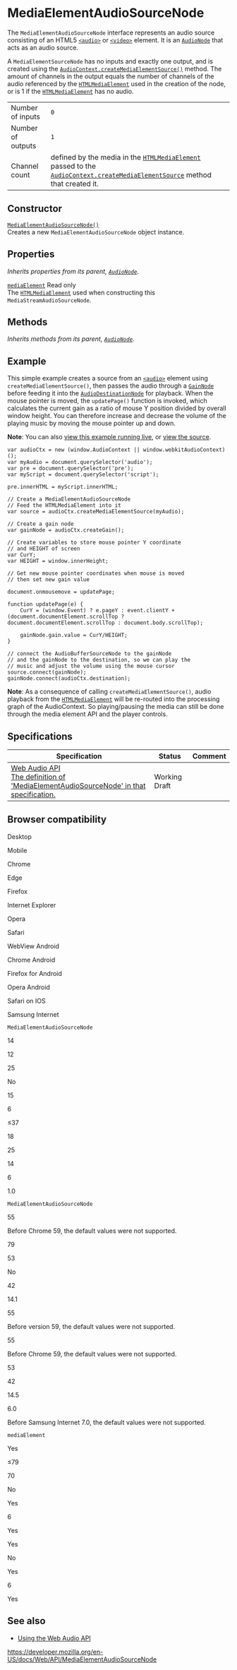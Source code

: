 # MediaElementAudioSourceNode

The `MediaElementAudioSourceNode` interface represents an audio source consisting of an HTML5 [`<audio>`](https://developer.mozilla.org/en-US/docs/Web/HTML/Element/audio) or [`<video>`](https://developer.mozilla.org/en-US/docs/Web/HTML/Element/video) element. It is an [`AudioNode`](audionode) that acts as an audio source.

A `MediaElementSourceNode` has no inputs and exactly one output, and is created using the [`AudioContext.createMediaElementSource()`](audiocontext/createmediaelementsource) method. The amount of channels in the output equals the number of channels of the audio referenced by the [`HTMLMediaElement`](htmlmediaelement) used in the creation of the node, or is 1 if the [`HTMLMediaElement`](htmlmediaelement) has no audio.

<table><tbody><tr class="odd"><td>Number of inputs</td><td><code>0</code></td></tr><tr class="even"><td>Number of outputs</td><td><code>1</code></td></tr><tr class="odd"><td>Channel count</td><td>defined by the media in the <a href="htmlmediaelement"><code>HTMLMediaElement</code></a> passed to the <a href="audiocontext/createmediaelementsource"><code>AudioContext.createMediaElementSource</code></a> method that created it.</td></tr></tbody></table>

## Constructor

[`MediaElementAudioSourceNode()`](mediaelementaudiosourcenode/mediaelementaudiosourcenode)  
Creates a new `MediaElementAudioSourceNode` object instance.

## Properties

_Inherits properties from its parent, [`AudioNode`](audionode)_.

[`mediaElement`](mediaelementaudiosourcenode/mediaelement) <span class="badge inline readonly">Read only </span>  
The [`HTMLMediaElement`](htmlmediaelement) used when constructing this `MediaStreamAudioSourceNode`.

## Methods

_Inherits methods from its parent, [`AudioNode`](audionode)_.

## Example

This simple example creates a source from an [`<audio>`](https://developer.mozilla.org/en-US/docs/Web/HTML/Element/audio) element using `createMediaElementSource()`, then passes the audio through a [`GainNode`](gainnode) before feeding it into the [`AudioDestinationNode`](audiodestinationnode) for playback. When the mouse pointer is moved, the `updatePage()` function is invoked, which calculates the current gain as a ratio of mouse Y position divided by overall window height. You can therefore increase and decrease the volume of the playing music by moving the mouse pointer up and down.

**Note**: You can also [view this example running live](https://mdn.github.io/webaudio-examples/media-source-buffer/), or [view the source](https://github.com/mdn/webaudio-examples/tree/master/media-source-buffer).

    var audioCtx = new (window.AudioContext || window.webkitAudioContext)();
    var myAudio = document.querySelector('audio');
    var pre = document.querySelector('pre');
    var myScript = document.querySelector('script');

    pre.innerHTML = myScript.innerHTML;

    // Create a MediaElementAudioSourceNode
    // Feed the HTMLMediaElement into it
    var source = audioCtx.createMediaElementSource(myAudio);

    // Create a gain node
    var gainNode = audioCtx.createGain();

    // Create variables to store mouse pointer Y coordinate
    // and HEIGHT of screen
    var CurY;
    var HEIGHT = window.innerHeight;

    // Get new mouse pointer coordinates when mouse is moved
    // then set new gain value

    document.onmousemove = updatePage;

    function updatePage(e) {
        CurY = (window.Event) ? e.pageY : event.clientY + (document.documentElement.scrollTop ? document.documentElement.scrollTop : document.body.scrollTop);

        gainNode.gain.value = CurY/HEIGHT;
    }

    // connect the AudioBufferSourceNode to the gainNode
    // and the gainNode to the destination, so we can play the
    // music and adjust the volume using the mouse cursor
    source.connect(gainNode);
    gainNode.connect(audioCtx.destination);

**Note**: As a consequence of calling `createMediaElementSource()`, audio playback from the [`HTMLMediaElement`](htmlmediaelement) will be re-routed into the processing graph of the AudioContext. So playing/pausing the media can still be done through the media element API and the player controls.

## Specifications

<table><thead><tr class="header"><th>Specification</th><th>Status</th><th>Comment</th></tr></thead><tbody><tr class="odd"><td><a href="https://webaudio.github.io/web-audio-api/#mediaelementaudiosourcenode">Web Audio API<br />
<span class="small">The definition of 'MediaElementAudioSourceNode' in that specification.</span></a></td><td><span class="spec-wd">Working Draft</span></td><td></td></tr></tbody></table>

## Browser compatibility

Desktop

Mobile

Chrome

Edge

Firefox

Internet Explorer

Opera

Safari

WebView Android

Chrome Android

Firefox for Android

Opera Android

Safari on IOS

Samsung Internet

`MediaElementAudioSourceNode`

14

12

25

No

15

6

≤37

18

25

14

6

1.0

`MediaElementAudioSourceNode`

55

Before Chrome 59, the default values were not supported.

79

53

No

42

14.1

55

Before version 59, the default values were not supported.

55

Before Chrome 59, the default values were not supported.

53

42

14.5

6.0

Before Samsung Internet 7.0, the default values were not supported.

`mediaElement`

Yes

≤79

70

No

Yes

6

Yes

Yes

No

Yes

6

Yes

## See also

- [Using the Web Audio API](web_audio_api/using_web_audio_api)

<a href="https://developer.mozilla.org/en-US/docs/Web/API/MediaElementAudioSourceNode" class="_attribution-link">https://developer.mozilla.org/en-US/docs/Web/API/MediaElementAudioSourceNode</a>
